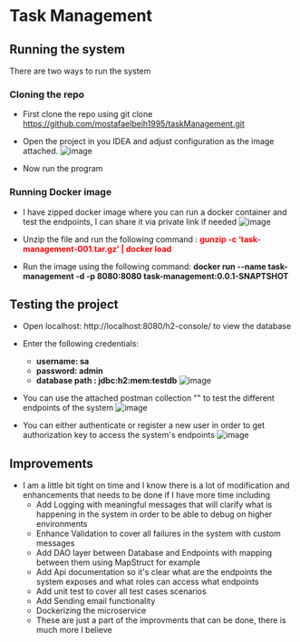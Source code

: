 # Task Management

## Running the system

There are two ways to run the system

### Cloning the repo


- First clone the repo using git clone https://github.com/mostafaelbeih1995/taskManagement.git
- Open the project in you IDEA and adjust configuration as the image attached.
 ![image](https://github.com/mostafaelbeih1995/taskManagement/assets/26060891/6f7b6dcb-8ede-4075-9172-07b54f7e21e5)

- Now run the program

### Running Docker image

- I have zipped docker image where you can run a docker container and test the endpoints, I can share it via private link if needed
  ![image](https://github.com/mostafaelbeih1995/taskManagement/assets/26060891/1b1b911a-03d1-4e8b-ad81-3a3183177c47)

- Unzip the file and run the following command : <span style="color:red">**gunzip -c ‘task-management-001.tar.gz’ | docker load**</span>
- Run the image using the following command: **docker run --name task-management -d -p 8080:8080 task-management:0.0.1-SNAPTSHOT**


## Testing the project

- Open localhost: http://localhost:8080/h2-console/ to view the database
- Enter the following credentials:
    - **username: sa**
    - **password: admin**
    - **database path : jdbc:h2:mem:testdb**
 ![image](https://github.com/mostafaelbeih1995/taskManagement/assets/26060891/b87bbfaa-55a0-4515-8cc1-fba55e21f1cc)

- You can use the attached postman collection "" to test the different endpoints of the system
 ![image](https://github.com/mostafaelbeih1995/taskManagement/assets/26060891/267d54bb-63f5-4375-b5a8-b3059eac2b09)

- You can either authenticate or register a new user in order to get authorization key to access the system's endpoints
 ![image](https://github.com/mostafaelbeih1995/taskManagement/assets/26060891/141b5f84-ec76-4a9a-8030-1bce70128c59)

## Improvements

- I am a little bit tight on time and I know there is a lot of modification and enhancements that needs to be done if I have more time including
     - Add Logging with meaningful messages that will clarify what is happening in the system in order to be able to debug on higher environments
     - Enhance Validation to cover all failures in the system with custom messages
     - Add DAO layer between Database and Endpoints with mapping between them using MapStruct for example
     - Add Api documentation so it's clear what are the endpoints the system exposes and what roles can access what endpoints
     - Add unit test to cover all test cases scenarios
     - Add Sending email functionality
     - Dockerizing the microservice
     - These are just a part of the improvments that can be done, there is much more I believe


